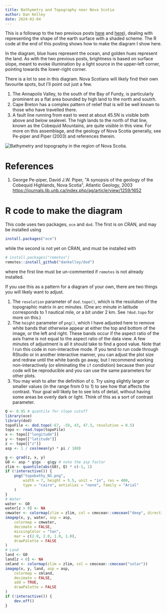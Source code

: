 ```yaml
---
title: Bathymetry and Topography near Nova Scotia
author: Dan Kelley
date: 2024-02-04
---
```


This is a followup to the two previous posts
[here](https://dankelley.github.io/dek_blog/2024/02/03/scotian-shelf-shaded.html)
and
[here](https://dankelley.github.io/dek_blog/2024/02/03/lidar-halifax.html)),
dealing with representing the shape of the earth surface with a shaded scheme.
The R code at the end of this posting shows how to make the diagram I show
here.

In the diagram, blue hues represent the ocean, and golden hues represent the
land.  As with the two previous posts, brightness is based on surface slope,
meant to evoke illumination by a light source in the upper-left corner,
pointing towards the lower-right corner.

There is a lot to see in this diagram.  Nova Scotians will likely find
their own favourite spots, but I'll point out just a few.

1. The Annapolis Valley, to the south of the Bay of Fundy, is particularly
   prominent as a flat area bounded by high land to the north and soutrh.
2. Cape Breton has a complex pattern of relief that is will be well known to
   those who have travelled there.
3. A fault line running from east to west at about 45.5N is visible both above
   and below sealevel. The high lands to the north of that line, known as the
   Cobequid Mountains, are quite visible in this view.  For more on this
   assemblage, and the geology of Nova Scotia generally, see Pe-piper and Piper
   (2003) and references therein.

![Bathymetry and topography in the region of Nova Scotia.](/dek_blog/docs/assets/images/2024-02-04-bathymetry-topography-nova-scotia.png)


# References

1. George Pe-piper, David J.W. Piper, "A synopsis of the geology of the
   Cobequid Highlands, Nova Scotia", Atlantic Geology, 2003
   https://journals.lib.unb.ca/index.php/ag/article/view/1259/1652

# R code to make the diagram

This code uses two packages, `oce` and `dod`.  The first is on CRAN, and may be
installed using

```R
install.packages("oce")
```

while the second is not yet on CRAN, and must be installed with
```R
# install.packages("remotes")
remotes::install_github("dankelley/dod")
```

where the first line must be un-commented if `remotes` is not already
installed.

If you use this as a pattern for a diagram of your own, there are two things
you will likely want to adjust.
1. The `resolution` parameter of `dod.topo()`, which is the resolution of the
   topographic matrix in arc minutes.  (One arc minute in latitude corresponds
   to 1 nautical mile, or a bit under 2 km.  See `?dod.topo` for more on this.)
2. The `height` parameter of `png()`, which I have adjusted here to remove
   white bands that otherwise appear at either the top and bottom of the image,
   or the left and right.  These bands occur if the aspect ratio of the axis
   frame is not equal to the aspect ratio of the data view.  A few minutes of
   adjustment is all it should take to find a good value.  Note that I run this
   code in non-interactive mode.  If you tend to run code through RStudio or in
   another interactive manner, you can adjust the plot size and redraw until
   the white bands go away, but I recommend working non-interactively (or
   eliminating the `if` condistion) because then your code will be reproducible
   and you can use the same parameters for other plots.
3. You may wish to alter the definition of `Q`.  Try using slightly larger or
   smaller values (in the range from 0 to 1) to see how that affects the
   contrast. Your goal will likely be to see lots of detail, without having
   some areas be overly dark or light.  Think of this as a sort of contrast
   parameter.

```R
Q <- 0.95 # quantile for slope cutoff
library(oce)
library(dod)
topoFile <- dod.topo(-67, -59, 43, 47.3, resolution = 0.5)
topo <- read.topo(topoFile)
x <- topo[["longitude"]]
y <- topo[["latitude"]]
z <- topo[["z"]]
asp <- 1 / cos(mean(y) * pi / 180)

g <- grad(z, x, y)
G0 <- asp * g$gx - g$gy # note the asp factor
zlim <- quantile(abs(G0), Q) * c(-1, 1)
if (!interactive()) {
    png("topobathy_NS.png",
        width = 7, height = 5.5, unit = "in", res = 400,
        type = "cairo", antialias = "none", family = "Arial"
    )
}
# Water
water <- G0
water[z > 0] <- NA
cmwater <- colormap(zlim = zlim, col = cmocean::cmocean("deep", direction = -1))
imagep(x, y, water, asp = asp,
    colormap = cmwater,
    decimate = FALSE,
    missingColor = "tan",
    mar = c(2.0, 2.0, 1.0, 1.0),
    drawPalette = FALSE
)
# Land
land <- G0
land[z < 0] <- NA
cmland <- colormap(zlim = zlim, col = cmocean::cmocean("solar"))
imagep(x, y, land, asp = asp,
    colormap = cmland,
    decimate = FALSE,
    add = TRUE,
    drawPalette = FALSE
)
if (!interactive()) {
    dev.off()
}
```

